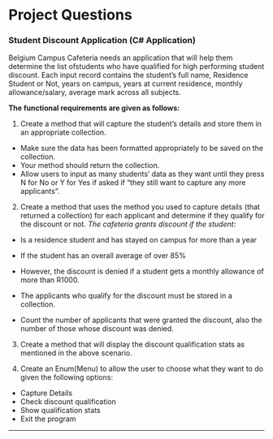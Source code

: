 # Project Questions
### Student Discount Application (C# Application)
Belgium Campus Cafeteria needs an application that will help them determine the list ofstudents who
have qualified for high performing student discount. Each input record contains the student’s full
name, Residence Student or Not, years on campus, years at current residence, monthly
allowance/salary, average mark across all subjects.

**The functional requirements are given as follows:**

1. Create a method that will capture the student’s details and store them in an appropriate collection.
- Make sure the data has been formatted appropriately to be saved on the collection.
- Your method should return the collection.
- Allow users to input as many students’ data as they want until they press N for No or Y for
Yes if asked if “they still want to capture any more applicants”.

2. Create a method that uses the method you used to capture details (that returned a collection) for
each applicant and determine if they qualify for the discount or not.
*The cafeteria grants discount if the student:*
- Is a residence student and has stayed on campus for more than a year
- If the student has an overall average of over 85%
- However, the discount is denied if a student gets a monthly allowance of more than R1000.
  
- The applicants who qualify for the discount must be stored in a collection.
- Count the number of applicants that were granted the discount, also the number of those
whose discount was denied.

3. Create a method that will display the discount qualification stats as mentioned in the above scenario.
   
4. Create an Enum(Menu) to allow the user to choose what they want to do given the following
options:
- Capture Details
- Check discount qualification
- Show qualification stats
- Exit the program

---

